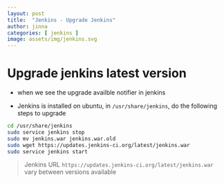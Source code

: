```yaml
---
layout: post
title:  "Jenkins - Upgrade Jenkins"
author: jinna
categories: [ jenkins ]
image: assets/img/jenkins.svg
---
```


# Upgrade jenkins latest version 

- when we see the upgrade availble notifier in jenkins

- Jenkins is installed on ubuntu, in `/usr/share/jenkins`, do the following steps to upgrade

```bash
cd /usr/share/jenkins
sudo service jenkins stop
sudo mv jenkins.war jenkins.war.old
sudo wget https://updates.jenkins-ci.org/latest/jenkins.war
sudo service jenkins start
```
> Jenkins URL `https://updates.jenkins-ci.org/latest/jenkins.war` vary between versions available 
